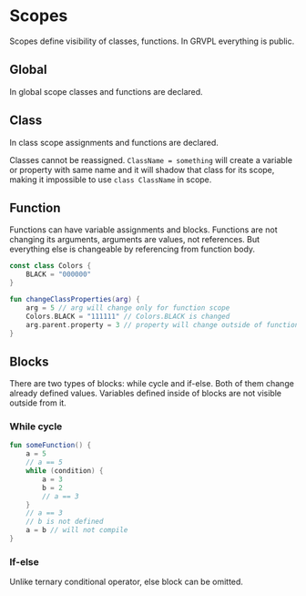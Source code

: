 # Scopes
Scopes define visibility of classes, functions. In GRVPL everything is public.
## Global
In global scope classes and functions are declared.
## Class
In class scope assignments and functions are declared. 

Classes cannot be reassigned. ```ClassName = something``` will create a variable or property with same name and it will shadow that class for its scope, making it impossible to use ```class ClassName``` in scope.
## Function
Functions can have variable assignments and blocks. Functions are not changing its arguments, arguments are values, not references. But everything else is changeable by referencing from function body.
```kotlin
const class Colors {
    BLACK = "000000"
}

fun changeClassProperties(arg) {
    arg = 5 // arg will change only for function scope
    Colors.BLACK = "111111" // Colors.BLACK is changed
    arg.parent.property = 3 // property will change outside of function scope
} 
```
## Blocks
There are two types of blocks: while cycle and if-else. Both of them change already defined values. Variables defined inside of blocks are not visible outside from it.
### While cycle
```kotlin
fun someFunction() {
    a = 5
    // a == 5
    while (condition) {
        a = 3
        b = 2
        // a == 3
    }
    // a == 3
    // b is not defined
    a = b // will not compile
}
```
### If-else
Unlike ternary conditional operator, else block can be omitted.